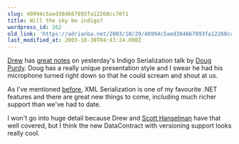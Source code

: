 ```yaml
---
slug: 40994c5aed384667893fa12268cc70f1
title: Will the sky be indigo?
wordpress_id: 262
old_link: 'https://adrianba.net/2003/10/29/40994c5aed384667893fa12268cc70f1/'
last_modified_at: 2003-10-30T04:43:24.000Z
---
```


[Drew](http://weblogs.asp.net/dmarsh/) has
[great
notes](http://weblogs.asp.net/dmarsh/posts/34308.aspx) on yesterday's Indigo Serialization talk by
[Doug Purdy](http://www.douglasp.com/). Doug has a
really unique presentation style and I swear he had his microphone
turned right down so that he could scream and shout at us.

As I've mentioned
[
before](/2003/08/31/c5af363240f045a7a3f82b43af7d1a52), XML Serialization is one of my favourite .NET features
and there are great new things to come, including much richer
support than we've had to date.

I won't go into huge detail because Drew and
[
Scott Hanselman](http://www.hanselman.com/blog/PermaLink.aspx?guid=e4e8f0af-35d6-4575-aacd-c1e129efda81) have that well covered, but I think the new
DataContract with versioning support looks really cool.
